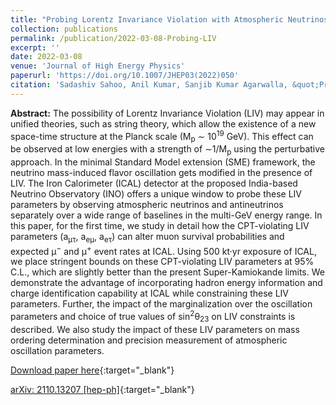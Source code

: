 ```yaml
---
title: "Probing Lorentz Invariance Violation with Atmospheric Neutrinos at INO-ICAL"
collection: publications
permalink: /publication/2022-03-08-Probing-LIV
excerpt: ''
date: 2022-03-08
venue: 'Journal of High Energy Physics'
paperurl: 'https://doi.org/10.1007/JHEP03(2022)050'
citation: 'Sadashiv Sahoo, Anil Kumar, Sanjib Kumar Agarwalla, &quot;Probing Lorentz Invariance Violation with Atmospheric Neutrinos at INO-ICAL&quot;, <i>Journal of High Energy Physics</i>, 03 (2022) 050.'
---
```


**Abstract:** The possibility of Lorentz Invariance Violation (LIV) may appear in unified theories, such as string theory, which allow the existence of a new space-time structure at the Planck scale (M<sub>p</sub> ∼ 10<sup>19</sup> GeV). This effect can be observed at low energies with a strength of ∼1/M<sub>p</sub> using the perturbative approach. In the minimal Standard Model extension (SME) framework, the neutrino mass-induced flavor oscillation gets modified in the presence of LIV. The Iron Calorimeter (ICAL) detector at the proposed India-based Neutrino Observatory (INO) offers a unique window to probe these LIV parameters by observing atmospheric neutrinos and antineutrinos separately over a wide range of baselines in the multi-GeV energy range. In this paper, for the first time, we study in detail how the CPT-violating LIV parameters (a<sub>μτ</sub>, a<sub>eμ</sub>, a<sub>eτ</sub>) can alter muon survival probabilities and expected μ<sup>−</sup> and μ<sup>+</sup> event rates at ICAL. Using 500 kt·yr exposure of ICAL, we place stringent bounds on these CPT-violating LIV parameters at 95% C.L., which are slightly better than the present Super-Kamiokande limits. We demonstrate the advantage of incorporating hadron energy information and charge identification capability at ICAL while constraining these LIV parameters. Further, the impact of the marginalization over the oscillation parameters and choice of true values of sin<sup>2</sup>θ<sub>23</sub> on LIV constraints is described. We also study the impact of these LIV parameters on mass ordering determination and precision measurement of atmospheric oscillation parameters.

[Download paper here](https://doi.org/10.1007/JHEP03(2022)050){:target="_blank"}

[arXiv: 2110.13207 [hep-ph]](https://arxiv.org/abs/2110.13207){:target="_blank"}
